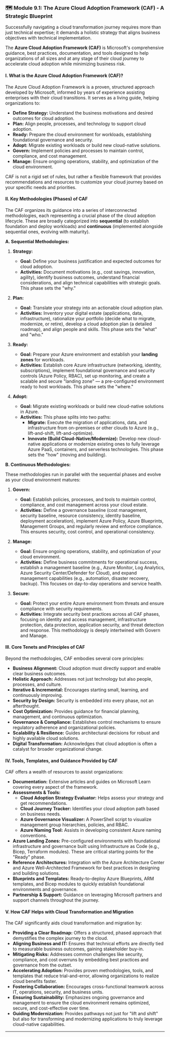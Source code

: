 ### **🗺️ Module 9.1: The Azure Cloud Adoption Framework (CAF) - A Strategic Blueprint**

Successfully navigating a cloud transformation journey requires more than just technical expertise; it demands a holistic strategy that aligns business objectives with technical implementation. 

The **Azure Cloud Adoption Framework (CAF)** is Microsoft's comprehensive guidance, best practices, documentation, and tools designed to help organizations of all sizes and at any stage of their cloud journey to accelerate cloud adoption while minimizing business risk.

#### **I. What is the Azure Cloud Adoption Framework (CAF)?**

The Azure Cloud Adoption Framework is a proven, structured approach developed by Microsoft, informed by years of experience assisting enterprises with their cloud transitions. It serves as a living guide, helping organizations to:

* **Define Strategy:** Understand the business motivations and desired outcomes for cloud adoption.
* **Plan:** Align people, processes, and technology to support cloud adoption.
* **Ready:** Prepare the cloud environment for workloads, establishing foundational governance and security.
* **Adopt:** Migrate existing workloads or build new cloud-native solutions.
* **Govern:** Implement policies and processes to maintain control, compliance, and cost management.
* **Manage:** Ensure ongoing operations, stability, and optimization of the cloud environment.

CAF is not a rigid set of rules, but rather a flexible framework that provides recommendations and resources to customize your cloud journey based on your specific needs and priorities.

#### **II. Key Methodologies (Phases) of CAF**

The CAF organizes its guidance into a series of interconnected methodologies, each representing a crucial phase of the cloud adoption lifecycle. These are broadly categorized into **sequential** (to establish foundation and deploy workloads) and **continuous** (implemented alongside sequential ones, evolving with maturity).

**A. Sequential Methodologies:**

1.  **Strategy:**
    * **Goal:** Define your business justification and expected outcomes for cloud adoption.
    * **Activities:** Document motivations (e.g., cost savings, innovation, agility), identify business outcomes, understand financial considerations, and align technical capabilities with strategic goals. This phase sets the "why."

2.  **Plan:**
    * **Goal:** Translate your strategy into an actionable cloud adoption plan.
    * **Activities:** Inventory your digital estate (applications, data, infrastructure), rationalize your portfolio (decide what to migrate, modernize, or retire), develop a cloud adoption plan (a detailed roadmap), and align people and skills. This phase sets the "what" and "who."

3.  **Ready:**
    * **Goal:** Prepare your Azure environment and establish your **landing zones** for workloads.
    * **Activities:** Establish core Azure infrastructure (networking, identity, subscriptions), implement foundational governance and security controls (Azure Policy, RBAC), set up monitoring, and create a scalable and secure "landing zone" — a pre-configured environment ready to host workloads. This phase sets the "where."

4.  **Adopt:**
    * **Goal:** Migrate existing workloads or build new cloud-native solutions in Azure.
    * **Activities:** This phase splits into two paths:
        * **Migrate:** Execute the migration of applications, data, and infrastructure from on-premises or other clouds to Azure (e.g., lift-and-shift, lift-and-optimize).
        * **Innovate (Build Cloud-Native/Modernize):** Develop new cloud-native applications or modernize existing ones to fully leverage Azure PaaS, containers, and serverless technologies. This phase sets the "how" (moving and building).

**B. Continuous Methodologies:**

These methodologies run in parallel with the sequential phases and evolve as your cloud environment matures:

1.  **Govern:**
    * **Goal:** Establish policies, processes, and tools to maintain control, compliance, and cost management across your cloud estate.
    * **Activities:** Define a governance baseline (cost management, security baseline, resource consistency, identity baseline, deployment acceleration), implement Azure Policy, Azure Blueprints, Management Groups, and regularly review and enforce compliance. This ensures security, cost control, and operational consistency.

2.  **Manage:**
    * **Goal:** Ensure ongoing operations, stability, and optimization of your cloud environment.
    * **Activities:** Define business commitments for operational success, establish a management baseline (e.g., Azure Monitor, Log Analytics, Azure Security Center/Defender for Cloud), and expand management capabilities (e.g., automation, disaster recovery, backup). This focuses on day-to-day operations and service health.

3.  **Secure:**
    * **Goal:** Protect your entire Azure environment from threats and ensure compliance with security requirements.
    * **Activities:** Integrate security best practices across all CAF phases, focusing on identity and access management, infrastructure protection, data protection, application security, and threat detection and response. This methodology is deeply intertwined with Govern and Manage.

#### **III. Core Tenets and Principles of CAF**

Beyond the methodologies, CAF embodies several core principles:

* **Business Alignment:** Cloud adoption must directly support and enable clear business outcomes.
* **Holistic Approach:** Addresses not just technology but also people, processes, and culture.
* **Iterative & Incremental:** Encourages starting small, learning, and continuously improving.
* **Security by Design:** Security is embedded into every phase, not an afterthought.
* **Cost Optimization:** Provides guidance for financial planning, management, and continuous optimization.
* **Governance & Compliance:** Establishes control mechanisms to ensure regulatory adherence and organizational policies.
* **Scalability & Resilience:** Guides architectural decisions for robust and highly available cloud solutions.
* **Digital Transformation:** Acknowledges that cloud adoption is often a catalyst for broader organizational change.

#### **IV. Tools, Templates, and Guidance Provided by CAF**

CAF offers a wealth of resources to assist organizations:

* **Documentation:** Extensive articles and guides on Microsoft Learn covering every aspect of the framework.
* **Assessments & Tools:**
    * **Cloud Adoption Strategy Evaluator:** Helps assess your strategy and get recommendations.
    * **Cloud Journey Tracker:** Identifies your cloud adoption path based on business needs.
    * **Azure Governance Visualizer:** A PowerShell script to visualize management group hierarchies, policies, and RBAC.
    * **Azure Naming Tool:** Assists in developing consistent Azure naming conventions.
* **Azure Landing Zones:** Pre-configured environments with foundational infrastructure and governance built using Infrastructure as Code (e.g., Bicep, Terraform modules). These are critical starting points for the "Ready" phase.
* **Reference Architectures:** Integration with the Azure Architecture Center and Azure Well-Architected Framework for best practices in designing and building solutions.
* **Blueprints and Templates:** Ready-to-deploy Azure Blueprints, ARM templates, and Bicep modules to quickly establish foundational environments and governance.
* **Partnership & Support:** Guidance on leveraging Microsoft partners and support channels throughout the journey.

#### **V. How CAF Helps with Cloud Transformation and Migration**

The CAF significantly aids cloud transformation and migration by:

* **Providing a Clear Roadmap:** Offers a structured, phased approach that demystifies the complex journey to the cloud.
* **Aligning Business and IT:** Ensures that technical efforts are directly tied to measurable business outcomes, gaining stakeholder buy-in.
* **Mitigating Risks:** Addresses common challenges like security, compliance, and cost overruns by embedding best practices and governance from the outset.
* **Accelerating Adoption:** Provides proven methodologies, tools, and templates that reduce trial-and-error, allowing organizations to realize cloud benefits faster.
* **Fostering Collaboration:** Encourages cross-functional teamwork across IT, operations, security, and business units.
* **Ensuring Sustainability:** Emphasizes ongoing governance and management to ensure the cloud environment remains optimized, secure, and cost-effective over time.
* **Guiding Modernization:** Provides pathways not just for "lift and shift" but also for transforming and modernizing applications to truly leverage cloud-native capabilities.

---